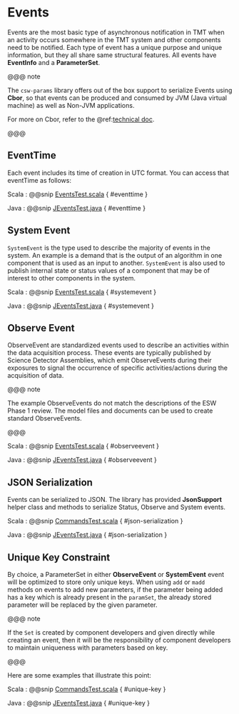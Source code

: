 # Events

Events are the most basic type of asynchronous notification in TMT when an activity occurs 
somewhere in the TMT system and other components need to be notified. Each type of event has a unique 
purpose and unique information, but they all share same structural features. 
All events have **EventInfo** and a **ParameterSet**.

@@@ note

The `csw-params` library offers out of the box support to serialize Events using **Cbor**, so that events can be produced and 
consumed by JVM (Java virtual machine) as well as Non-JVM applications.

For more on Cbor, refer to the @ref:[technical doc](../technical/params/params.md).

@@@

## EventTime
Each event includes its time of creation in UTC format. You can access that eventTime as follows:

Scala
:   @@snip [EventsTest.scala](../../../../examples/src/test/scala/example/params/EventsTest.scala) { #eventtime }

Java
:   @@snip [JEventsTest.java](../../../../examples/src/test/java/example/params/JEventsTest.java) { #eventtime }
   
## System Event

`SystemEvent` is the type used to describe the majority of events in the system. An example is a demand that is 
the output of an algorithm in one component that is used as an input to another. `SystemEvent` is also used 
to publish internal state or status values of a component that may be of interest to other components in the system.

Scala
:   @@snip [EventsTest.scala](../../../../examples/src/test/scala/example/params/EventsTest.scala) { #systemevent }

Java
:   @@snip [JEventsTest.java](../../../../examples/src/test/java/example/params/JEventsTest.java) { #systemevent }

## Observe Event

ObserveEvent are standardized events used to describe an activities within the data acquisition process. 
These events are typically published by Science Detector Assemblies, which emit ObserveEvents during their exposures 
to signal the occurrence of specific activities/actions during the acquisition of data. 

@@@ note

The example ObserveEvents do not match the descriptions of the ESW Phase 1 review. The model files and documents
can be used to create standard ObserveEvents.

@@@

Scala
:   @@snip [EventsTest.scala](../../../../examples/src/test/scala/example/params/EventsTest.scala) { #observeevent }

Java
:   @@snip [JEventsTest.java](../../../../examples/src/test/java/example/params/JEventsTest.java) { #observeevent }



## JSON Serialization
Events can be serialized to JSON. The library has provided **JsonSupport** helper class and methods to serialize Status, Observe and System events.

Scala
:   @@snip [CommandsTest.scala](../../../../examples/src/test/scala/example/params/EventsTest.scala) { #json-serialization }

Java
:   @@snip [JEventsTest.java](../../../../examples/src/test/java/example/params/JEventsTest.java) { #json-serialization }

## Unique Key Constraint

By choice, a ParameterSet in either **ObserveEvent** or **SystemEvent** event will be optimized to store only unique keys. 
When using `add` or `madd` methods on events to add new parameters, if the parameter being added has a key which is already present in the `paramSet`,
the already stored parameter will be replaced by the given parameter. 
 
@@@ note

If the `Set` is created by component developers and given directly while creating an event, then it will be the responsibility of component developers to maintain uniqueness with
parameters based on key.

@@@    

Here are some examples that illustrate this point:

Scala
:   @@snip [CommandsTest.scala](../../../../examples/src/test/scala/example/params/EventsTest.scala) { #unique-key }

Java
:   @@snip [JEventsTest.java](../../../../examples/src/test/java/example/params/JEventsTest.java) { #unique-key }
